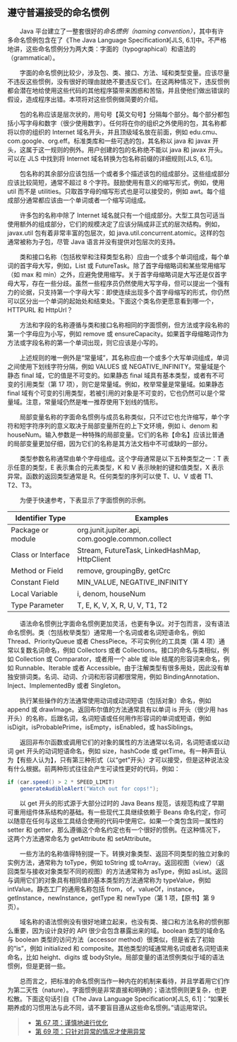 ## 遵守普遍接受的命名惯例

&emsp;&emsp;Java 平台建立了一整套很好的*命名惯例（naming convention）*，其中有许多命名惯例包含在了《The Java Language Specification》[JLS, 6.1]中。不严格地讲，这些命名惯例分为两大类：字面的（typographical）和语法的（grammatical）。

&emsp;&emsp;字面的命名惯例比较少，涉及包、类、接口、方法、域和类型变量。应该尽量不违反这些惯例，没有很好的理由就绝不要违反它们。在这两种情况下，违反惯例都会潜在地给使用这些代码的其他程序猿带来困惑和苦恼，并且使他们做出错误的假设，造成程序出错。本项将对这些惯例做简要的介绍。

&emsp;&emsp;包的名称应该是层次状的，用句号【英文句号】分隔每个部分。每个部分都包括小写字母和数字（很少使用数字）。任何将在你的组织之外使用的包，其名称都将以你的组织的 Internet 域名开头，并且顶级域名放在前面，例如 edu.cmu、com.google、org.eff。标准类库和一些可选的包，其名称以 java 和 javax 开头，这属于这一规则的例外。用户创建的包的名称绝不能以 java 和 javax 开头。可以在 JLS 中找到将 Internet 域名转换为包名称前缀的详细规则\[JLS, 6.1\]。

&emsp;&emsp;包名称的其余部分应该包括一个或者多个描述该包的组成部分。这些组成部分应该比较简短，通常不超过 8 个字符。鼓励使用有意义的缩写形式，例如，使用 util 而不是 utilities。只取首字母的缩写形式也是可以接受的，例如 awt。每个组成部分通常都应该由一个单词或者一个缩写词组成。

&emsp;&emsp;许多包的名称中除了 Internet 域名就只有一个组成部分。大型工具包可适当使用额外的组成部分，它们的规模决定了应该分隔成非正式的层次结构。例如，javax.util 包有着非常丰富的包层次，如 java.util.concurrent.atomic。这样的包通常被称为子包，尽管 Java 语言并没有提供对包层次的支持。

&emsp;&emsp;类和接口名称（包括枚举和注释类型名称）应由一个或多个单词组成，每个单词的首字母大写，例如，List 或 FutureTask。除了首字母缩略词和某些常用缩写（如 max 和 min）之外，应避免使用缩写。关于首字母缩略词是大写还是仅首字母大写，存在一些分歧。虽然一些程序员仍然使用大写字母，但可以提出一个强有力的论据，只支持第一个字母大写：即使连续出现多个首字母缩写的形式，你仍然可以区分出一个单词的起始处和结束处。下面这个类名你更愿意看到哪一个，HTTPURL 和 HttpUrl？

&emsp;&emsp;方法和字段的名称遵循与类和接口名称相同的字面惯例，但方法或字段名称的第一个字母应为小写，例如 remove 或 ensureCapacity。如果首字母缩略词作为方法或字段名称的第一个单词出现，则它应该是小写的。

&emsp;&emsp;上述规则的唯一例外是“常量域”，其名称应由一个或多个大写单词组成，单词之间使用下划线字符分隔，例如 VALUES 或 NEGATIVE_INFINITY。常量域是个静态 final 域，它的值是不可变的。如果静态 final 域具有基本类型，或者有不可变的引用类型（第 17 项），则它是常量域。例如，枚举常量是常量域。如果静态 final 域有个可变的引用类型，若被引用的对象是不可变的，它也仍然可以是个常量域。注意，常量域仍然是唯一推荐使用下划线的情形。

&emsp;&emsp;局部变量名称的字面命名惯例与成员名称类似，只不过它也允许缩写，单个字符和短字符序列的意义取决于局部变量所在的上下文环境，例如 i、denom 和 houseNum。输入参数是一种特殊的局部变量。它们的名称【命名】应该比普通的局部变量更加仔细，因为它们的名称是其方法文档中不可或缺的一部分。

&emsp;&emsp;类型参数名称通常由单个字母组成。这个字母通常是以下五种类型之一：T 表示任意的类型，E 表示集合的元素类型，K 和 V 表示映射的键和值类型，X 表示异常。函数的返回类型通常是 R。任何类型的序列可以使 T、U、V 或者 T1、T2、T3。

&emsp;&emsp;为便于快速参考，下表显示了字面惯例的示例。

| Identifier Type    | Examples                                         |
| ------------------ | ------------------------------------------------ |
| Package or module  | org.junit.jupiter.api, com.google.common.collect |
| Class or Interface | Stream, FutureTask, LinkedHashMap, HttpClient    |
| Method or Field    | remove, groupingBy, getCrc                       |
| Constant Field     | MIN_VALUE, NEGATIVE_INFINITY                     |
| Local Variable     | i, denom, houseNum                               |
| Type Parameter     | T, E, K, V, X, R, U, V, T1, T2                   |

&emsp;&emsp;语法命名惯例比字面命名惯例更加灵活，也更有争议。对于包而言，没有语法命名惯例。类（包括枚举类型）通常用一个名词或者名词短语命名，例如 Thread、PriorityQueue 或者 ChessPiece。不可实例化的工具类（第 4 项）通常以复数名词命名，例如 Collectors 或者 Collections。接口的命名与类相似，例如 Collection 或 Comparator，或者用一个 able 或 ible 结尾的形容词来命名，例如 Runnable、Iterable 或者 Accessible。由于注解类型有很多用处，因此没有单独安排词类。名词、动词、介词和形容词都很常用，例如 BindingAnnotation、Inject、ImplementedBy 或者 Singleton。

&emsp;&emsp;执行某些操作的方法通常使用动词或动词短语（包括对象）命名，例如 append 或 drawImage。返回布尔值的方法通常具有以单词 is 开头（很少用 has 开头）的名称，后跟名词，名词短语或任何用作形容词的单词或短语，例如 isDigit，isProbablePrime，isEmpty，isEnabled，或 hasSiblings。

&emsp;&emsp;返回非布尔函数或调用它们的对象的属性的方法通常以名词，名词短语或以动词 get 开头的动词短语命名，例如 size，hashCode 或 getTime。有一种声音认为【有些人认为】，只有第三种形式（以“get”开头）才可以接受，但是这种说法没有什么根据。前两种形式往往会产生可读性更好的代码，例如：

```java
if (car.speed() > 2 * SPEED_LIMIT)
    generateAudibleAlert("Watch out for cops!");
```

&emsp;&emsp;以 get 开头的形式源于大部分过时的 Java Beans 规范，该规范构成了早期可重用组件体系结构的基础。有一些现代工具继续依赖于 Beans 命名约定，你可以随意在任何与这些工具结合使用的代码中使用它。如果一个类包含同一属性的 setter 和 getter，那么遵循这个命名约定也有一个很好的惯例。在这种情况下，这两个方法通常命名为 getAttribute 和 setAttribute。

&emsp;&emsp;一些方法的名称值得特别提一下。转换对象类型、返回不同类型的独立对象的实例方法，通常称为 toType，例如 toString 或 toArray。返回视图（view）（返回类型与接收对象类型不同的视图）的方法通常称为 asType，例如 asList。返回与调用它们的对象具有相同值的基本类型的方法通常称为 typeValue，例如 intValue。静态工厂的通用名称包括 from，of，valueOf，instance，getInstance，newInstance，getType 和 newType（第 1 项，【原书】第 9 页）。

&emsp;&emsp;域名称的语法惯例没有很好地建立起来，也没有类、接口和方法名称的惯例那么重要，因为设计良好的 API 很少会包含暴露出来的域。boolean 类型的域命名与 boolean 类型的访问方法（accessor method）很类似，但是省去了初始的“is”，例如 initialized 和 composite。其他类型的域通常用名词或者名词短语来命名，比如 height、digits 或 bodyStyle。局部变量的语法惯例类似于域的语法惯例，但是更弱一些。

&emsp;&emsp;总而言之，把标准的命名惯例当作一种内在的机制来看待，并且学着用它们作为第二天性（nature）。字面惯例是非常直接和明确的；语法惯例则更复杂，也更松散。下面这句话引自《The Java Language Specification》\[JLS, 6.1\]：“如果长期养成的习惯用法与此不同，请不要盲目遵从这些命名惯例。”请运用常识。

> - [第 67 项：谨慎地进行优化](https://gitee.com/lin-mt/effective-java-third-edition/blob/master/第09章：通用编程/第67项：谨慎地进行优化.md)
> - [第 69 项：只针对异常的情况才使用异常](https://gitee.com/lin-mt/effective-java-third-edition/blob/master/第10章：异常/第69项：只针对异常的情况才使用异常.md)
